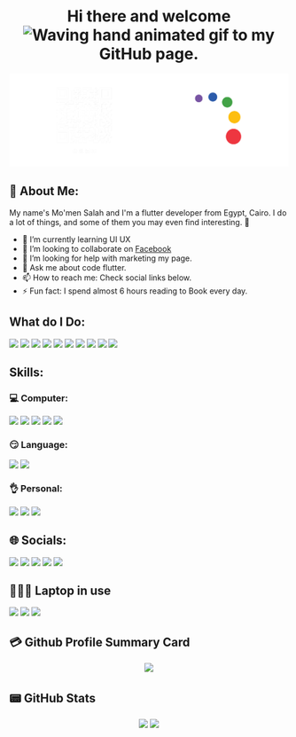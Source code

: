 
<h1 align="center"> 
  Hi there and welcome 
  <img src="https://raw.githubusercontent.com/nixin72/nixin72/master/wave.gif" 
     alt="Waving hand animated gif"
     height="45"
     width="45" />
  to my GitHub page.
</h1>
    
<img src="/backgrond.png">

## 💫 About Me:
My name's Mo'men Salah and I'm a flutter developer from Egypt, Cairo. I do a lot of things, and some of them you may even find interesting. 🤞
<!-- - 🔭 I’m currently working on ... -->
- 🌱 I’m currently learning UI UX
- 👯 I’m looking to collaborate on [Facebook](https://www.facebook.com/people/Artisan-Touch/61563443036247/) 
- 🤔 I’m looking for help with marketing my page.
- 💬 Ask me about code flutter.
- 📫 How to reach me: Check social links below.
- ⚡ Fun fact: I spend almost 6 hours reading to Book every day.


## What do I Do:
<p>
  <img src="https://img.shields.io/badge/flutter-02569B?logo=flutter&logoColor=white&style=for-the-badge">
  <img src="https://img.shields.io/badge/dart-0175C2?logo=dart&logoColor=white&style=for-the-badge">
  <img src="https://img.shields.io/badge/firebase-DD2C00?logo=firebase&logoColor=white&style=for-the-badge">
  <img src="https://img.shields.io/badge/getx-8A2BE2?logo=getx&logoColor=white&style=for-the-badge">
  <img src="https://img.shields.io/badge/sqlite-003B57?logo=sqlite&logoColor=white&style=for-the-badge">
  <img src="https://img.shields.io/badge/python-3776AB?logo=python&logoColor=white&style=for-the-badge">
  <img src="https://img.shields.io/badge/c++-00599C?logo=cplusplus&logoColor=white&style=for-the-badge">
  <img src="https://img.shields.io/badge/html-E34F26?logo=html5&logoColor=white&style=for-the-badge">
  <img src="https://img.shields.io/badge/css-663399?logo=css&logoColor=white&style=for-the-badge">
  <img src="https://img.shields.io/badge/php-777BB4?logo=php&logoColor=white&style=for-the-badge">
  <!-- style =>  plastic  or  flat  or  flat-square  or  for-the-badge  or  social  -->
</p>

## Skills:
### 💻 Computer:
<p>
  <img src="https://img.shields.io/badge/Avid_internet_user-000000?style=for-the-badge&logoColor=white"/>
  <img src="https://img.shields.io/badge/Microsoft_Office-083FA6?logo=libreofficewriter&style=for-the-badge&logoColor=white"/>
  <img src="https://img.shields.io/badge/Adobe_Photoshop-50b2fd?style=for-the-badge&logoColor=white"/>
  <img src="https://img.shields.io/badge/Adobe_Illustrator-ff7c00?style=for-the-badge&logoColor=white"/>
  <img src="https://img.shields.io/badge/draw_io-CB6D30?style=for-the-badge&logo=libreofficedraw&logoColor=white"/> 
</p>

### 😏 Language:
<p>
  <img src="https://img.shields.io/badge/English-Good_Writing_&_conversational-333333?style=for-the-badge&logoColor=white"/>
  <img src="https://img.shields.io/badge/Arabic-Natives-333333?style=for-the-badge&logoColor=white"/>
</p>

### 👌 Personal:
<p>
  <img src="https://img.shields.io/badge/Attention_to_detail-333333?style=for-the-badge&logoColor=white"/>
  <img src="https://img.shields.io/badge/Efficiency-333333?style=for-the-badge&logoColor=white"/>
  <img src="https://img.shields.io/badge/Reliability-333333?style=for-the-badge&logoColor=white"/>
</p>

## 🌐 Socials:
[![](https://img.shields.io/badge/linkedin-0077B5?logo=linkedin&logoColor=white&style=for-the-badge)](https://www.linkedin.com/in/momen-salah-15584b283)
[![](https://img.shields.io/badge/stackoverflow-F58025?logo=stackoverflow&logoColor=white&style=for-the-badge)](https://stackoverflow.com/users/23034141/momen-salah)
[![](https://img.shields.io/badge/facebook-0866FF?logo=facebook&logoColor=white&style=for-the-badge)](https://www.facebook.com/momen.salah.503/)
[![](https://img.shields.io/badge/instagram-FF0069?logo=instagram&logoColor=white&style=for-the-badge)](https://www.instagram.com/momensalah919[/)
[![](https://img.shields.io/badge/whatsapp-25D366?logo=whatsapp&logoColor=white&style=for-the-badge)](https://api.whatsapp.com/send/?phone=201114613845&text&type=phone_number&app_absent=0)

## 👨🏻‍💻 Laptop in use
<!-- ## 👨🏻‍💻 Laptop in use & Favorite Terminal -->
<p>
  <img src="https://img.shields.io/badge/HP-ProBook_450_G5-333333?style=for-the-badge&logo=hp&logoColor=white"/> 
  <img src="https://img.shields.io/badge/Windows_10_Pro-000000?style=for-the-badge&logo=Windows_10&logoColor=white"/> 
  <img src="https://img.shields.io/badge/core_i5-000000?style=for-the-badge&logo=intel&logoColor=white"/>
</p>

<!-- ## 🛒 Apps on Store -->

## 💳 Github Profile Summary Card
<p align="center">
  <img src="https://github-profile-summary-cards.vercel.app/api/cards/profile-details?username=MemoSala&theme=vue"/>
</p>

## 📟 GitHub Stats
<p align="center">
	<img width="47%" src="https://github-readme-stats.vercel.app/api?username=MemoSala&show_icons=true&theme=vue" />
	<img width="50%" src="https://github-readme-streak-stats.herokuapp.com/?user=MemoSala&theme=vue" />
</p>
